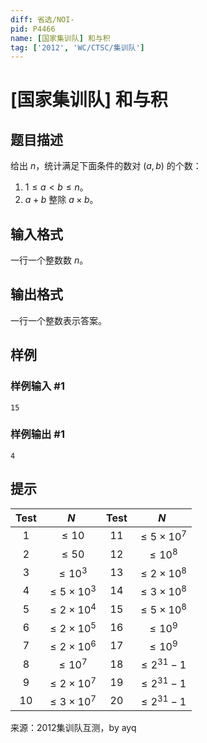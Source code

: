 ```yaml
---
diff: 省选/NOI-
pid: P4466
name: [国家集训队] 和与积
tag: ['2012', 'WC/CTSC/集训队']
---
```

# [国家集训队] 和与积
## 题目描述

给出 $n$，统计满足下面条件的数对 $(a,b)$ 的个数：

1. $1\le a<b \le n$。
2. $a+b$ 整除 $a\times b$。
## 输入格式

一行一个整数数 $n$。
## 输出格式

一行一个整数表示答案。
## 样例

### 样例输入 #1
```
15
```
### 样例输出 #1
```
4
```
## 提示

| Test | $N$ | Test | $N$ |
| :----------: | :----------: | :----------: | :----------: |
| $1$ | $\leq 10$ | $11$ | $\leq 5\times 10^7$ |
| $2$ | $\leq 50$ | $12$ | $\leq 10^8$ |
| $3$ | $\leq 10^3$ | $13$ | $\leq 2\times 10^8$ |
| $4$ | $\leq 5\times 10^3$ | $14$ | $\leq 3\times 10^8$ |
| $5$ | $\leq 2\times 10^4$ | $15$ | $\leq 5\times 10^8$ |
| $6$ | $\leq 2\times 10^5$ | $16$ | $\leq 10^9$ |
| $7$ | $\leq 2\times 10^6$ | $17$ | $\leq 10^9$ |
| $8$ | $\leq 10^7$ | $18$ | $\leq 2^{31}-1$ |
| $9$ | $\leq 2\times 10^7$ | $19$ | $\leq 2^{31}-1$ |
| $10$ | $\leq 3\times 10^7$ | $20$ | $\leq 2^{31}-1$ |

来源：2012集训队互测，by ayq
